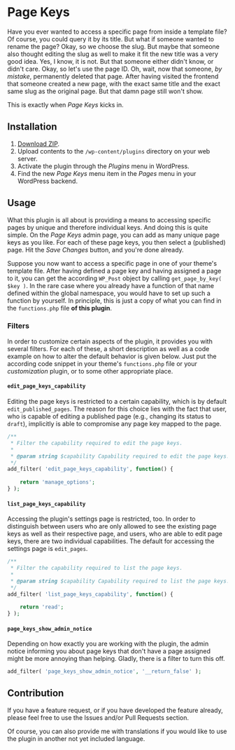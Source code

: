 # Page Keys

Have you ever wanted to access a specific page from inside a template file? Of course, you could query it by its title. But what if someone wanted to rename the page? Okay, so we choose the slug. But maybe that someone also thought editing the slug as well to make it fit the new title was a very good idea. Yes, I know, it is not. But that someone either didn't know, or didn't care. Okay, so let's use the page ID. Oh, wait, now that someone, _by mistake_, permanently deleted that page. After having visited the frontend that someone created a new page, with the exact same title and the exact same slug as the original page. But that damn page still won't show.

This is exactly when _Page Keys_ kicks in.

## Installation

1. [Download ZIP](https://github.com/tfrommen/page-keys/archive/master.zip).
1. Upload contents to the `/wp-content/plugins` directory on your web server.
1. Activate the plugin through the _Plugins_ menu in WordPress.
1. Find the new _Page Keys_ menu item in the _Pages_ menu in your WordPress backend.

## Usage

What this plugin is all about is providing a means to accessing specific pages by unique and therefore individual keys. And doing this is quite simple. On the _Page Keys_ admin page, you can add as many unique page keys as you like. For each of these page keys, you then select a (published) page. Hit the _Save Changes_ button, and you're done already.

Suppose you now want to access a specific page in one of your theme's template file. After having defined a page key and having assigned a page to it, you can get the according `WP_Post` object by calling `get_page_by_key( $key )`. In the rare case where you already have a function of that name defined within the global namespace, you would have to set up such a function by yourself. In principle, this is just a copy of what you can find in the `functions.php` file **of this plugin**.

### Filters

In order to customize certain aspects of the plugin, it provides you with several filters. For each of these, a short description as well as a code example on how to alter the default behavior is given below. Just put the according code snippet in your theme's `functions.php` file or your _customization_ plugin, or to some other appropriate place.

#### `edit_page_keys_capability`

Editing the page keys is restricted to a certain capability, which is by default `edit_published_pages`. The reason for this choice lies with the fact that user, who is capable of editing a published page (e.g., changing its status to `draft`), implicitly is able to compromise any page key mapped to the page.

```php
/**
 * Filter the capability required to edit the page keys.
 *
 * @param string $capability Capability required to edit the page keys.
 */
add_filter( 'edit_page_keys_capability', function() {
	
	return 'manage_options';
} );
```

#### `list_page_keys_capability`

Accessing the plugin's settings page is restricted, too. In order to distinguish between users who are only allowed to see the existing page keys as well as their respective page, and users, who are able to edit page keys, there are two individual capabilities. The default for accessing the settings page is `edit_pages`.

```php
/**
 * Filter the capability required to list the page keys.
 *
 * @param string $capability Capability required to list the page keys.
 */
add_filter( 'list_page_keys_capability', function() {
	
	return 'read';
} );
```

#### `page_keys_show_admin_notice`

Depending on how exactly you are working with the plugin, the admin notice informing you about page keys that don't have a page assigned might be more annoying than helping. Gladly, there is a filter to turn this off.

```php
add_filter( 'page_keys_show_admin_notice', '__return_false' );
```

## Contribution

If you have a feature request, or if you have developed the feature already, please feel free to use the Issues and/or Pull Requests section.

Of course, you can also provide me with translations if you would like to use the plugin in another not yet included language.
